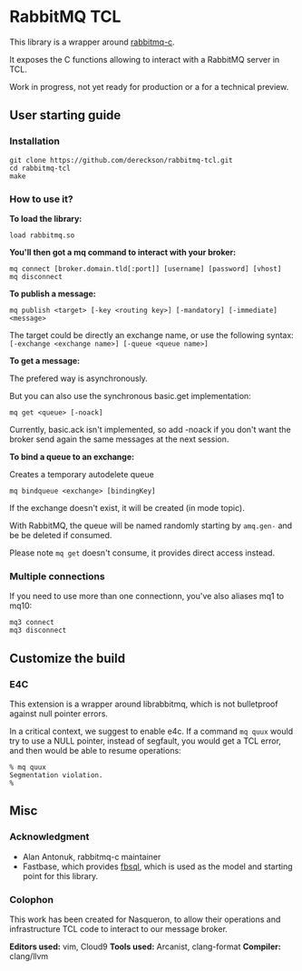 # RabbitMQ TCL

This library is a wrapper around [rabbitmq-c](https://github.com/alanxz/rabbitmq-c).

It exposes the C functions allowing to interact with a RabbitMQ server in TCL.

Work in progress, not yet ready for production or a for a technical preview.

## User starting guide

### Installation

```
git clone https://github.com/dereckson/rabbitmq-tcl.git
cd rabbitmq-tcl
make
```

### How to use it?

**To load the library:**

```
load rabbitmq.so
```

**You'll then got a mq command to interact with your broker:**

```
mq connect [broker.domain.tld[:port]] [username] [password] [vhost]
mq disconnect
```

**To publish a message:**

```
mq publish <target> [-key <routing key>] [-mandatory] [-immediate] <message>
```

The target could be directly an exchange name, or use the following syntax:
`[-exchange <exchange name>] [-queue <queue name>]`

**To get a message:**

The prefered way is asynchronously.

But you can also use the synchronous basic.get implementation:

```
mq get <queue> [-noack]
```

Currently, basic.ack isn't implemented, so add -noack if you don't want the
broker send again the same messages at the next session.

**To bind a queue to an exchange:**

Creates a temporary autodelete queue

```
mq bindqueue <exchange> [bindingKey]
```

If the exchange doesn't exist, it will be created (in mode topic).

With RabbitMQ, the queue will be named randomly starting by `amq.gen-` and be
be deleted if consumed.

Please note `mq get` doesn't consume, it provides direct access instead.

### Multiple connections

If you need to use more than one connectionn, you've also aliases mq1 to mq10:

```
mq3 connect
mq3 disconnect
```

## Customize the build

### E4C

This extension is a wrapper around librabbitmq, which is not bulletproof against
null pointer errors.

In a critical context, we suggest to enable e4c. If a command `mq quux` would
try to use a NULL pointer, instead of segfault, you would get a TCL error,
and then would be able to resume operations:
```
% mq quux
Segmentation violation.
%
```

## Misc

### Acknowledgment

* Alan Antonuk, rabbitmq-c maintainer
* Fastbase, which provides [fbsql](http://www.fastbase.co.nz/fbsql/fbsql.c),
  which is used as the model and starting point for this library.

### Colophon

This work has been created for Nasqueron, to allow their operations and
infrastructure TCL code to interact to our message broker.

**Editors used:** vim, Cloud9
**Tools used:** Arcanist, clang-format
**Compiler:** clang/llvm
